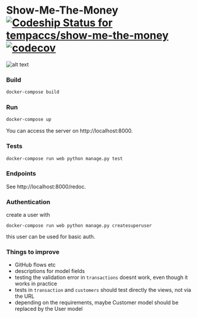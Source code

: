 # Show-Me-The-Money [![Codeship Status for tempaccs/show-me-the-money](https://app.codeship.com/projects/d4b21e10-3ac1-0138-6216-72327eda91a4/status?branch=master)](https://app.codeship.com/projects/386930) [![codecov](https://codecov.io/gh/tempaccs/show-me-the-money/branch/master/graph/badge.svg)](https://codecov.io/gh/tempaccs/show-me-the-money)

![alt text](https://media.giphy.com/media/9HQRIttS5C4Za/giphy.gif)

### Build
```bash
docker-compose build
```

### Run
```bash
docker-compose up
```
You can access the server on http://localhost:8000.

### Tests
```bash
docker-compose run web python manage.py test
```

### Endpoints
See http://localhost:8000/redoc.

### Authentication
create a user with 
```
docker-compose run web python manage.py createsuperuser
```
this user can be used for basic auth.

### Things to improve
- GitHub flows etc
- descriptions for model fields
- testing the validation error in `transactions` doesnt work, even though it works in practice
- tests in `transaction` and `customers` should test directly the views, not via the URL
- depending on the requirements, maybe Customer model should be replaced by the User model
